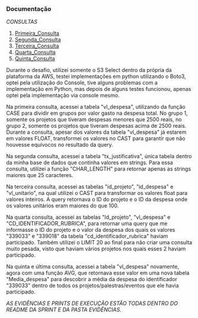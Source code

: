 ### Documentação

*CONSULTAS*
1. [Primeira_Consulta](consulta1.sql)
2. [Segunda_Consulta](consulta2.sql)
3. [Terceira_Consulta](consulta3.sql)
4. [Quarta_Consulta](consulta4.sql)
5. [Quinta_Consulta](consulta5.sql)

Durante o desafio, utilizei somente o S3 Select dentro da própria da plataforma da AWS, testei implementações em python utilizando o Boto3, optei pela utilização do Console, tive alguns problemas com a implementação em Python, mas depois de alguns testes funcionou, apenas optei pela implementação via console mesmo.

Na primeira consulta, acessei a tabela "vl_despesa", utilizando da função CASE para dividir em grupos por valor gasto na despesa total. No grupo 1, somente os projetos que tiveram despesas menores que 2500 reais, no grupo 2, somente os projetos que tiveram despesas acima de 2500 reais. Durante a consulta, apesar dos valores da tabela "vl_despesa" já estarem em valores FLOAT, transformei os valores no CAST para garantir que não houvesse equívocos no resultado da query.

Na segunda consulta, acessei a tabela "tx_justificativa", única tabela dentro da minha base de dados que continha valores em strings. Para essa consulta, utilizei a função "CHAR_LENGTH" para retornar apenas as strings maiores que 25 caracteres.

Na terceira consulta, acessei as tabelas "id_projeto", "id_despesa" e "vl_unitario", na qual utilizei o CAST para transformar os valores float para valores inteiros. A query retornava o ID do projeto e o ID da despesa onde os valores unitários eram maiores do que 100. 

Na quarta consulta, acessei as tabelas "Id_projeto", "vl_despesa" e "CD_IDENTIFICADOR_RUBRICA", para retornar uma query que me informasse o ID do projeto e o valor da despesa dos quais os valores "339033" e "339018" da tabela "cd_identificador_rubrica" haviam participado. Também utilizei o LIMIT 20 ao final para não criar uma consulta muito pesada, visto que haviam vários projetos nos quais esses 2 haviam participado.

Na quinta e última consulta, acessei a tabela "vl_despesa" novamente, agora com uma função AVG, que retornava esse valor em uma nova tabela "Media_despesa" para descobrir a média da despesa do identificador "339033" dentro de todos os projetos/palestras/eventos que ele havia participado.

*AS EVIDÊNCIAS E PRINTS DE EXECUÇÃO ESTÃO TODAS DENTRO DO README DA SPRINT E DA PASTA EVIDÊNCIAS.*